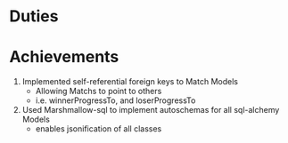 # Duties


# Achievements
1) Implemented self-referential foreign keys to Match Models  
    - Allowing Matchs to point to others
    - i.e. winnerProgressTo, and loserProgressTo 
2) Used Marshmallow-sql to implement autoschemas for all sql-alchemy Models  
    - enables jsonification of all classes
